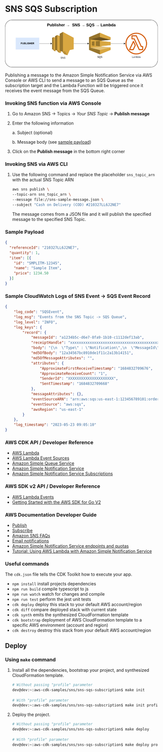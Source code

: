 # SNS SQS Subscription

![SNS SQS Subscription](assets/img/sns-sqs-subscription.png)

Publishing a message to the Amazon Simple Notification Service via AWS Console or AWS CLI to send a message to an SQS Queue as the subscription target and the Lambda Function will be triggered once it receives the event message from the SQS Queue.

### Invoking SNS function via AWS Console
1. Go to Amazon SNS → Topics → *Your SNS Topic* → **Publish message**
2. Enter the following information

    a. Subject (optional)

    b. Message body (see [sample payload](#sample-payload))

3. Click on the **Publish message** in the bottom right corner

### Invoking SNS via AWS CLI
1. Use the following command and replace the placeholder `sns_topic_arn` with the actual SNS Topic ARN

    ```bash
    aws sns publish \
    --topic-arn sns_topic_arn \
    --message file://sns-sample-message.json \
    --subject "Cash on Delivery (COD) #210327LL6J2NE7"
    ```

    The message comes from a JSON file and it will publish the specified message to the specified SNS Topic.

### Sample Payload
```json
{
  "referenceId": "210327LL6J2NE7",
  "quantity": 1,
  "item": [{
    "id": "SMPLITM-12345",
    "name": "Sample Item",
    "price": 1234.50
  }]
}
```

### Sample CloudWatch Logs of SNS Event -> SQS Event Record
```json
{
    "log_code": "SQSEvent",
    "log_msg": "Events from the SNS Topic -> SQS Queue",
    "log_level": "INFO",
    "log_keys": {
        "record": {
            "messageId": "a1234b5c-d6e7-8fa9-1b10-c1112def13ab",
            "receiptHandle": "xxxxxxxxxxxxxxxxxxxxxxxxxxxxxxxxxxxxxxxxxx",
            "body": "{\n  \"Type\" : \"Notification\",\n  \"MessageId\" : \"12a34567-bc89-10de-1f11-c2a13b14151\",\n  \"TopicArn\" : \"arn:aws:sns:us-east-1:123456789101:sns-topic\",\n  \"Subject\" : \"Cash on Delivery (COD) #210327LL6J2NE7\",\n  \"Message\" : \"{\\n  \\\"referenceId\\\": \\\"SMPLORDR-1234567890\\\",\\n  \\\"quantity\\\": 1,\\n  \\\"item\\\": [\\n    {\\n      \\\"id\\\": \\\"SMPLITM-12345\\\",\\n      \\\"name\\\": \\\"Sample Item\\\",\\n      \\\"price\\\": 1234.50\\n    }\\n  ]\\n}\",\n  \"Timestamp\" : \"2023-05-23T09:05:09.617Z\",\n  \"SignatureVersion\" : \"1\",\n  \"Signature\" : \"xxxxxxxxxxxxxxxxxxxxxxxxxxxxxxxxxxxxxxxxxx\",\n  \"SigningCertURL\" : \"https://sns.us-east-1.amazonaws.com/SimpleNotificationService-12a34567bc8910de1f11c2a13b141516.pem\",\n  \"UnsubscribeURL\" : \"https://sns.us-east-1.amazonaws.com/?Action=Unsubscribe&SubscriptionArn=arn:aws:sns:us-east-1:123456789101:sns-topic:12a34567-bc89-10de-1f11-c2a13b14151\"\n}",
            "md5OfBody": "12a34567bc8910de1f11c2a13b14151",
            "md5OfMessageAttributes": "",
            "attributes": {
                "ApproximateFirstReceiveTimestamp": "1684832709676",
                "ApproximateReceiveCount": "1",
                "SenderId": "XXXXXXXXXXXXXXXXXXXXX",
                "SentTimestamp": "1684832709668"
            },
            "messageAttributes": {},
            "eventSourceARN": "arn:aws:sqs:us-east-1:123456789101:order-queue",
            "eventSource": "aws:sqs",
            "awsRegion": "us-east-1"
        }
    },
    "log_timestamp": "2023-05-23 09:05:10"
}
```

### AWS CDK API / Developer Reference
* [AWS Lambda](https://docs.aws.amazon.com/cdk/api/v2/docs/aws-cdk-lib.aws_lambda-readme.html)
* [AWS Lambda Event Sources](https://docs.aws.amazon.com/cdk/api/v2/docs/aws-cdk-lib.aws_lambda_event_sources-readme.html)
* [Amazon Simple Queue Service](https://docs.aws.amazon.com/cdk/api/v2/docs/aws-cdk-lib.aws_sqs-readme.html)
* [Amazon Simple Notification Service](https://docs.aws.amazon.com/cdk/api/v2/docs/aws-cdk-lib.aws_sns-readme.html)
* [Amazon Simple Notification Service Subscriptions](https://docs.aws.amazon.com/cdk/api/v2/docs/aws-cdk-lib.aws_sns_subscriptions-readme.html)

### AWS SDK v2 API / Developer Reference
* [AWS Lambda Events](https://github.com/aws/aws-lambda-go/blob/main/events/README.md)
* [Getting Started with the AWS SDK for Go V2](https://aws.github.io/aws-sdk-go-v2/docs/getting-started/)

### AWS Documentation Developer Guide
* [Publish](https://docs.aws.amazon.com/sns/latest/api/API_Publish.html)
* [Subscribe](https://docs.aws.amazon.com/sns/latest/api/API_Subscribe.html)
* [Amazon SNS FAQs](https://aws.amazon.com/sns/faqs/)
* [Email notifications](https://docs.aws.amazon.com/sns/latest/dg/sns-email-notifications.html)
* [Amazon Simple Notification Service endpoints and quotas](https://docs.aws.amazon.com/general/latest/gr/sns.html)
* [Tutorial: Using AWS Lambda with Amazon Simple Notification Service](https://docs.aws.amazon.com/lambda/latest/dg/with-sns-example.html)

### Useful commands
The `cdk.json` file tells the CDK Toolkit how to execute your app.

* `npm install`     install projects dependencies
* `npm run build`   compile typescript to js
* `npm run watch`   watch for changes and compile
* `npm run test`    perform the jest unit tests
* `cdk deploy`      deploy this stack to your default AWS account/region
* `cdk diff`        compare deployed stack with current state
* `cdk synth`       emits the synthesized CloudFormation template
* `cdk bootstrap`   deployment of AWS CloudFormation template to a specific AWS environment (account and region)
* `cdk destroy`     destroy this stack from your default AWS account/region

## Deploy

### Using `make` command
1. Install all the dependencies, bootstrap your project, and synthesized CloudFormation template.
    ```bash
    # Without passing "profile" parameter
    dev@dev:~:aws-cdk-samples/sns/sns-sqs-subscription$ make init

    # With "profile" parameter
    dev@dev:~:aws-cdk-samples/sns/sns-sqs-subscription$ make init profile=[profile_name]
    ```

2. Deploy the project.
    ```bash
    # Without passing "profile" parameter
    dev@dev:~:aws-cdk-samples/sns/sns-sqs-subscription$ make deploy

    # With "profile" parameter
    dev@dev:~:aws-cdk-samples/sns/sns-sqs-subscription$ make deploy profile=[profile_name]
    ```